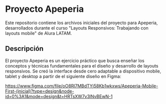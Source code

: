 # Proyecto Apeperia

Este repositorio contiene los archivos iniciales del proyecto para Apeperia, desarrollados durante el curso "Layouts Responsivos: Trabajando con layouts mobile" de Alura LATAM.

## Descripción

El proyecto Apeperia es un ejercicio práctico que busca enseñar los conceptos y técnicas fundamentales para el diseño y desarrollo de layouts responsivos. Se creó la interface desde cero adaptable a dispositivo mobile, tablet y desktop a partir de el siguiente diseño en Figma: 

https://www.figma.com/file/oO8Rl7MBdTYj58Kb1wkxws/Apeperia-Mobile-First-(inicial)?type=design&node-id=0%3A1&mode=design&t=HRTsXW7v3lNvBEwN-1


